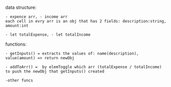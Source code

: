 data structure:

    - expence arr, - income arr
    each cell in evry arr is an obj that has 2 fields: description:string, amount:int

    - let totalExpense, - let totalIncome

functions:

    - getInputs() = extracts the values of: name(description), value(amount) => return newObj

    - addToArr() =  by elemToggle which arr (totalExpense / totalIncome) to push the newObj that getInputs() created

    -other funcs

